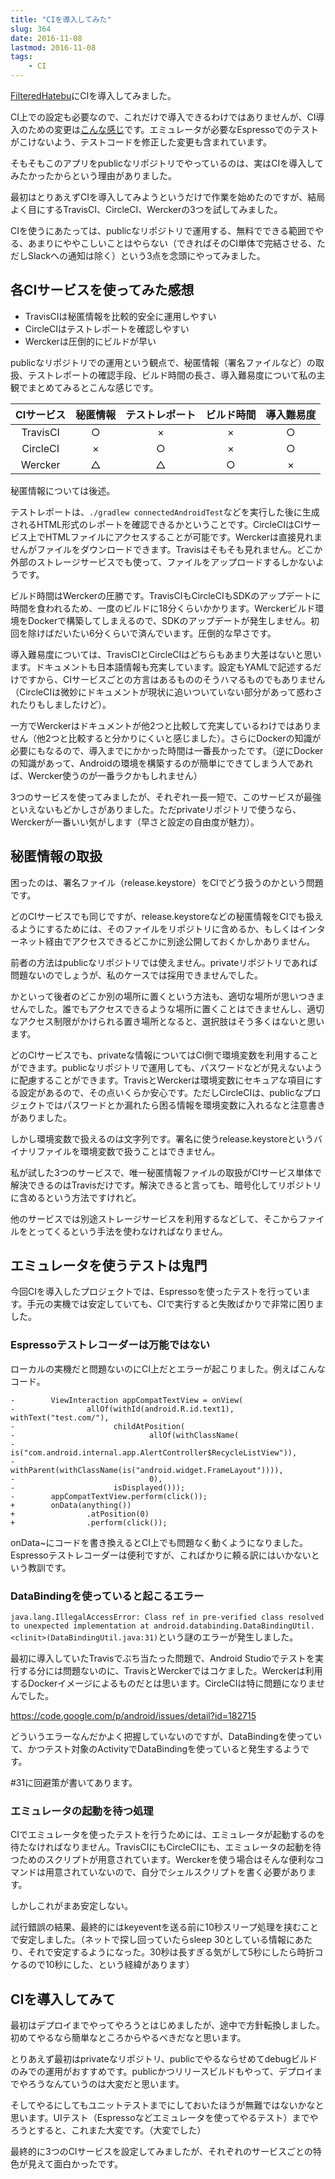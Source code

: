 ```yaml
---
title: "CIを導入してみた"
slug: 364
date: 2016-11-08
lastmod: 2016-11-08
tags:
    - CI
---
```


<a href="https://github.com/gen0083/FilteredHatebu">FilteredHatebu</a>にCIを導入してみました。

CI上での設定も必要なので、これだけで導入できるわけではありませんが、CI導入のための変更は<a href="https://github.com/gen0083/FilteredHatebu/commit/ec8906d8b0c7c3fad0a6d2ce59d34afb69caf334">こんな感じ</a>です。エミュレータが必要なEspressoでのテストがこけないよう、テストコードを修正した変更も含まれています。

そもそもこのアプリをpublicなリポジトリでやっているのは、実はCIを導入してみたかったからという理由がありました。

最初はとりあえずCIを導入してみようというだけで作業を始めたのですが、結局よく目にするTravisCI、CircleCI、Werckerの3つを試してみました。

CIを使うにあたっては、publicなリポジトリで運用する、無料でできる範囲でやる、あまりにややこしいことはやらない（できればそのCI単体で完結させる、ただしSlackへの通知は除く）という3点を念頭にやってみました。


## 各CIサービスを使ってみた感想


<ul>
<li>TravisCIは秘匿情報を比較的安全に運用しやすい</li>
<li>CircleCIはテストレポートを確認しやすい</li>
<li>Werckerは圧倒的にビルドが早い</li>
</ul>

publicなリポジトリでの運用という観点で、秘匿情報（署名ファイルなど）の取扱、テストレポートの確認手段、ビルド時間の長さ、導入難易度について私の主観でまとめてみるとこんな感じです。

<table>
<thead>
<tr>
<th align="center">CIサービス</th>
<th align="center">秘匿情報</th>
<th align="center">テストレポート</th>
<th align="center">ビルド時間</th>
<th align="center">導入難易度</th>
</tr>
</thead>
<tbody>
<tr>
<td align="center">TravisCI</td>
<td align="center">○</td>
<td align="center">×</td>
<td align="center">×</td>
<td align="center">○</td>
</tr>
<tr>
<td align="center">CircleCI</td>
<td align="center">×</td>
<td align="center">○</td>
<td align="center">×</td>
<td align="center">○</td>
</tr>
<tr>
<td align="center">Wercker</td>
<td align="center">△</td>
<td align="center">△</td>
<td align="center">○</td>
<td align="center">×</td>
</tr>
</tbody>
</table>
秘匿情報については後述。

テストレポートは、`./gradlew connectedAndroidTest`などを実行した後に生成されるHTML形式のレポートを確認できるかということです。CircleCIはCIサービス上でHTMLファイルにアクセスすることが可能です。Werckerは直接見れませんがファイルをダウンロードできます。Travisはそもそも見れません。どこか外部のストレージサービスでも使って、ファイルをアップロードするしかないようです。

ビルド時間はWerckerの圧勝です。TravisCIもCircleCIもSDKのアップデートに時間を食われるため、一度のビルドに18分くらいかかります。Werckerビルド環境をDockerで構築してしまえるので、SDKのアップデートが発生しません。初回を除けばだいたい6分くらいで済んでいます。圧倒的な早さです。

導入難易度については、TravisCIとCircleCIはどちらもあまり大差はないと思います。ドキュメントも日本語情報も充実しています。設定もYAMLで記述するだけですから、CIサービスごとの方言はあるもののそうハマるものでもありません（CircleCIは微妙にドキュメントが現状に追いついていない部分があって惑わされたりもしましたけど）。

一方でWerckerはドキュメントが他2つと比較して充実しているわけではありません（他2つと比較すると分かりにくいと感じました）。さらにDockerの知識が必要にもなるので、導入までにかかった時間は一番長かったです。（逆にDockerの知識があって、Androidの環境を構築するのが簡単にできてしまう人であれば、Wercker使うのが一番ラクかもしれません）

3つのサービスを使ってみましたが、それぞれ一長一短で、このサービスが最強といえないもどかしさがありました。ただprivateリポジトリで使うなら、Werckerが一番いい気がします（早さと設定の自由度が魅力）。


## 秘匿情報の取扱


困ったのは、署名ファイル（release.keystore）をCIでどう扱うのかという問題です。

どのCIサービスでも同じですが、release.keystoreなどの秘匿情報をCIでも扱えるようにするためには、そのファイルをリポジトリに含めるか、もしくはインターネット経由でアクセスできるどこかに別途公開しておくかしかありません。

前者の方法はpublicなリポジトリでは使えません。privateリポジトリであれば問題ないのでしょうが、私のケースでは採用できませんでした。

かといって後者のどこか別の場所に置くという方法も、適切な場所が思いつきませんでした。誰でもアクセスできるような場所に置くことはできませんし、適切なアクセス制限がかけられる置き場所となると、選択肢はそう多くはないと思います。

どのCIサービスでも、privateな情報についてはCI側で環境変数を利用することができます。publicなリポジトリで運用しても、パスワードなどが見えないように配慮することができます。TravisとWerckerは環境変数にセキュアな項目にする設定があるので、その点いくらか安心です。ただしCircleCIは、publicなプロジェクトではパスワードとか漏れたら困る情報を環境変数に入れるなと注意書きがありました。

しかし環境変数で扱えるのは文字列です。署名に使うrelease.keystoreというバイナリファイルを環境変数で扱うことはできません。

私が試した3つのサービスで、唯一秘匿情報ファイルの取扱がCIサービス単体で解決できるのはTravisだけです。解決できると言っても、暗号化してリポジトリに含めるという方法ですけれど。

他のサービスでは別途ストレージサービスを利用するなどして、そこからファイルをとってくるという手法を使わなければなりません。


## エミュレータを使うテストは鬼門


今回CIを導入したプロジェクトでは、Espressoを使ったテストを行っています。手元の実機では安定していても、CIで実行すると失敗ばかりで非常に困りました。


### Espressoテストレコーダーは万能ではない


ローカルの実機だと問題ないのにCI上だとエラーが起こりました。例えばこんなコード。


```
-        ViewInteraction appCompatTextView = onView(
-                allOf(withId(android.R.id.text1), withText("test.com/"),
-                      childAtPosition(
-                              allOf(withClassName(
-                                      is("com.android.internal.app.AlertController$RecycleListView")),
-                                    withParent(withClassName(is("android.widget.FrameLayout")))),
-                              0),
-                      isDisplayed()));
-        appCompatTextView.perform(click());
+        onData(anything())
+                .atPosition(0)
+                .perform(click());
```

onData~にコードを書き換えるとCI上でも問題なく動くようになりました。Espressoテストレコーダーは便利ですが、こればかりに頼る訳にはいかないという教訓です。


### DataBindingを使っていると起こるエラー


`java.lang.IllegalAccessError: Class ref in pre-verified class resolved to unexpected implementation at android.databinding.DataBindingUtil.<clinit>(DataBindingUtil.java:31)`という謎のエラーが発生しました。

最初に導入していたTravisでぶち当たった問題で、Android Studioでテストを実行する分には問題ないのに、TravisとWerckerではコケました。Werckerは利用するDockerイメージによるものだとは思います。CircleCIは特に問題になりませんでした。

<a href="https://code.google.com/p/android/issues/detail?id=182715">https://code.google.com/p/android/issues/detail?id=182715</a>

どういうエラーなんだかよく把握していないのですが、DataBindingを使っていて、かつテスト対象のActivityでDataBindingを使っていると発生するようです。

#31に回避策が書いてあります。


### エミュレータの起動を待つ処理


CIでエミュレータを使ったテストを行うためには、エミュレータが起動するのを待たなければなりません。TravisCIにもCircleCIにも、エミュレータの起動を待つためのスクリプトが用意されています。Werckerを使う場合はそんな便利なコマンドは用意されていないので、自分でシェルスクリプトを書く必要があります。

しかしこれがまあ安定しない。

試行錯誤の結果、最終的にはkeyeventを送る前に10秒スリープ処理を挟むことで安定しました。（ネットで探し回っていたらsleep 30としている情報にあたり、それで安定するようになった。30秒は長すぎる気がして5秒にしたら時折コケるので10秒にした、という経緯があります）


## CIを導入してみて


最初はデプロイまでやってやろうとはじめましたが、途中で方針転換しました。初めてやるなら簡単なところからやるべきだなと思います。

とりあえず最初はprivateなリポジトリ、publicでやるならせめてdebugビルドのみでの運用がおすすめです。publicかつリリースビルドもやって、デプロイまでやろうなんていうのは大変だと思います。

そしてやるにしてもユニットテストまでにしておいたほうが無難ではないかなと思います。UIテスト（Espressoなどエミュレータを使ってやるテスト）までやろうとすると、これまた大変です。（大変でした）

最終的に3つのCIサービスを設定してみましたが、それぞれのサービスごとの特色が見えて面白かったです。


  